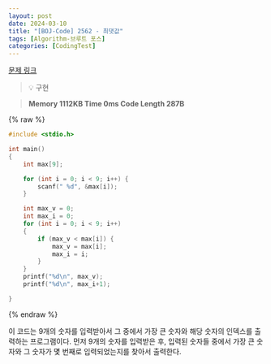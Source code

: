 ```yaml
---
layout: post
date: 2024-03-10
title: "[BOJ-Code] 2562 - 최댓값"
tags: [Algorithm-브루트 포스]
categories: [CodingTest]
---
```


[문제 링크](https://www.acmicpc.net/problem/2562)


> 💡 구현


> **Memory   1112KB                                   Time   0ms                                Code Length   287B**



{% raw %}
```c++
#include <stdio.h>

int main()
{
	int max[9];

	for (int i = 0; i < 9; i++) {
		scanf(" %d", &max[i]);
	}

	int max_v = 0;
	int max_i = 0;
	for (int i = 0; i < 9; i++)
	{
		if (max_v < max[i]) {
			max_v = max[i];
			max_i = i;
		}
	}
	printf("%d\n", max_v);
	printf("%d\n", max_i+1);

}
```
{% endraw %}



이 코드는 9개의 숫자를 입력받아서 그 중에서 가장 큰 숫자와 해당 숫자의 인덱스를 출력하는 프로그램이다. 먼저 9개의 숫자를 입력받은 후, 입력된 숫자들 중에서 가장 큰 숫자와 그 숫자가 몇 번째로 입력되었는지를 찾아서 출력한다.

